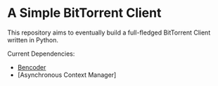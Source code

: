 # A Simple BitTorrent Client

This repository aims to eventually build a full-fledged BitTorrent Client written in Python.

Current Dependencies:
* [Bencoder](https://github.com/utdemir/bencoder)
* [Asynchronous Context Manager]